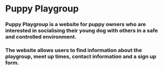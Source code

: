 # Puppy Playgroup
### Puppy Playgroup is a website for puppy owners who are interested in socialising their young dog with others in a safe and controlled environment.
### The website allows users to find information about the playgroup, meet up times, contact information and a sign up form.